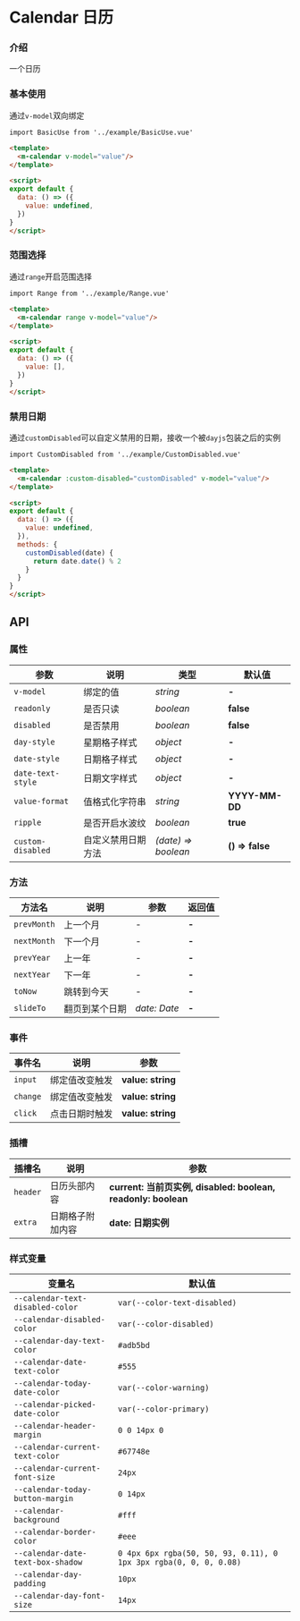 # Calendar 日历

### 介绍

一个日历

### 基本使用

通过`v-model`双向绑定

```vue
import BasicUse from '../example/BasicUse.vue'
```

```html
<template>
  <m-calendar v-model="value"/>
</template>

<script>
export default {
  data: () => ({
    value: undefined,
  })
}
</script>
```

### 范围选择

通过`range`开启范围选择

```vue
import Range from '../example/Range.vue'
```

```html
<template>
  <m-calendar range v-model="value"/>
</template>

<script>
export default {
  data: () => ({
    value: [],
  })
}
</script>
```

### 禁用日期

通过`customDisabled`可以自定义禁用的日期，接收一个被`dayjs`包装之后的实例

```vue
import CustomDisabled from '../example/CustomDisabled.vue'
```

```html
<template>
  <m-calendar :custom-disabled="customDisabled" v-model="value"/>
</template>

<script>
export default {
  data: () => ({
    value: undefined,
  }),
  methods: {
    customDisabled(date) {
      return date.date() % 2
    }
  }
}
</script>
```

## API

### 属性

| 参数 | 说明 | 类型 | 默认值 |
| --- | --- | --- | --- |
| `v-model` | 绑定的值 | _string_ | **-** |
| `readonly` | 是否只读 | _boolean_ | **false** |
| `disabled` | 是否禁用 | _boolean_ | **false** |
| `day-style` | 星期格子样式 | _object_ | **-** |
| `date-style` | 日期格子样式 | _object_ | **-** |
| `date-text-style` | 日期文字样式 | _object_ | **-** |
| `value-format` | 值格式化字符串 | _string_ | **YYYY-MM-DD** |
| `ripple` | 是否开启水波纹 | _boolean_ | **true** |
| `custom-disabled` | 自定义禁用日期方法 | _(date) => boolean_ | **() => false** |

### 方法

| 方法名 | 说明      | 参数 | 返回值 |
| --- |---------| -- | --- |
| `prevMonth` | 上一个月    | _-_ | **-** |
| `nextMonth` | 下一个月    | _-_ | **-** |
| `prevYear` | 上一年     | _-_ | **-** |
| `nextYear` | 下一年     | _-_ | **-** |
| `toNow` | 跳转到今天   | _-_ | **-** |
| `slideTo` | 翻页到某个日期 | _date: Date_ | **-** |

### 事件

| 事件名 | 说明 | 参数 |
| --- | --- | --- |
| `input` | 绑定值改变触发 | **value: string** |
| `change` | 绑定值改变触发 | **value: string** |
| `click` | 点击日期时触发 | **value: string** |

### 插槽

| 插槽名 | 说明 | 参数 |
| --- | --- | --- |
| `header` | 日历头部内容 | **current: 当前页实例, disabled: boolean, readonly: boolean** |
| `extra` | 日期格子附加内容 | **date: 日期实例** |

### 样式变量

| 变量名 | 默认值 |
| --- | --- |
| `--calendar-text-disabled-color` | `var(--color-text-disabled)` |
| `--calendar-disabled-color` | `var(--color-disabled)` |
| `--calendar-day-text-color` | `#adb5bd` |
| `--calendar-date-text-color` | `#555` |
| `--calendar-today-date-color` | `var(--color-warning)` |
| `--calendar-picked-date-color` | `var(--color-primary)` |
| `--calendar-header-margin` | `0 0 14px 0` |
| `--calendar-current-text-color` | `#67748e` |
| `--calendar-current-font-size` | `24px` |
| `--calendar-today-button-margin` | `0 14px` |
| `--calendar-background` | `#fff` |
| `--calendar-border-color` | `#eee` |
| `--calendar-date-text-box-shadow` | `0 4px 6px rgba(50, 50, 93, 0.11), 0 1px 3px rgba(0, 0, 0, 0.08)` |
| `--calendar-day-padding` | `10px` |
| `--calendar-day-font-size` | `14px` |
